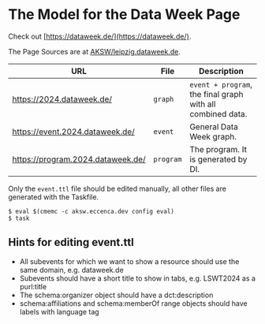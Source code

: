# The Model for the Data Week Page

Check out [https://dataweek.de/](https://dataweek.de/).

The Page Sources are at [AKSW/leipzig.dataweek.de](https://github.com/AKSW/leipzig.dataweek.de).

| URL     | File | Description |
|---------|---------------|-------------|
| https://2024.dataweek.de/ | `graph` | `event + program`, the final graph with all combined data. |
| https://event.2024.dataweek.de/ | `event` | General Data Week graph. |
| https://program.2024.dataweek.de/ | `program` | The program. It is generated by DI. |

Only the `event.ttl` file should be edited manually, all other files are generated with the Taskfile.

```
$ eval $(cmemc -c aksw.eccenca.dev config eval)
$ task
```

## Hints for editing event.ttl

* All subevents for which we want to show a resource should use the same domain, e.g. dataweek.de
* Subevents should have a short title to show in tabs, e.g. LSWT2024 as a purl:title
* The schema:organizer object should have a dct:description
* schema:affiliations and schema:memberOf range objects should have labels with language tag
